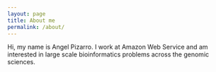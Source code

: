 ```yaml
---
layout: page
title: About me
permalink: /about/
---
```


Hi, my name is Angel Pizarro. I work at Amazon Web Service and am interested in large scale bioinformatics problems across the genomic sciences. 